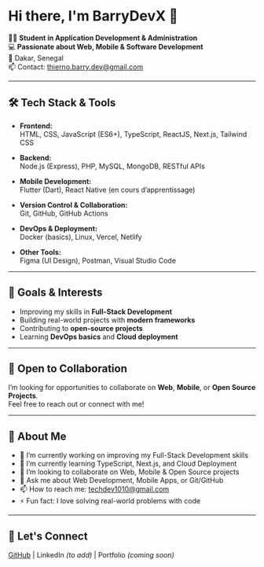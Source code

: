 # Hi there, I'm BarryDevX 👋

👨‍💻 **Student in Application Development & Administration**  
💻 **Passionate about Web, Mobile & Software Development**  
📍 Dakar, Senegal  
📫 Contact: thierno.barry.dev@gmail.com 

----

## 🛠️ Tech Stack & Tools  

- **Frontend:**  
  HTML, CSS, JavaScript (ES6+), TypeScript, ReactJS, Next.js, Tailwind CSS  

- **Backend:**  
  Node.js (Express), PHP, MySQL, MongoDB, RESTful APIs  

- **Mobile Development:**  
  Flutter (Dart), React Native (en cours d’apprentissage)  

- **Version Control & Collaboration:**  
  Git, GitHub, GitHub Actions  

- **DevOps & Deployment:**  
  Docker (basics), Linux, Vercel, Netlify  

- **Other Tools:**  
  Figma (UI Design), Postman, Visual Studio Code  


----

## 🎯 Goals & Interests  
- Improving my skills in **Full-Stack Development**  
- Building real-world projects with **modern frameworks**  
- Contributing to **open-source projects**  
- Learning **DevOps basics** and **Cloud deployment**

----

## 🤝 Open to Collaboration  
I’m looking for opportunities to collaborate on **Web**, **Mobile**, or **Open Source Projects**.  
Feel free to reach out or connect with me! 

---

## 🤔 About Me  
- 🔭 I’m currently working on improving my Full-Stack Development skills  
- 🌱 I’m currently learning TypeScript, Next.js, and Cloud Deployment  
- 👯 I’m looking to collaborate on Web, Mobile & Open Source projects  
- 💬 Ask me about Web Development, Mobile Apps, or Git/GitHub  
- 📫 How to reach me: techdev1010@gmail.com  
- ⚡ Fun fact: I love solving real-world problems with code  

---

## 📲 Let's Connect  
[GitHub](https://github.com/BarryDevX) | LinkedIn *(to add)* | Portfolio *(coming soon)*

